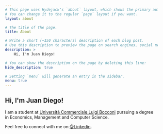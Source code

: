 ```yaml
---
# This page uses Hydejack's `about` layout, which shows the primary author's picture and about text at the top.
# You can change it to the regular `page` layout if you want.
layout: about

# The title of the page.
title: About

# Write a short (~150 characters) description of each blog post.
# Use this description to preview the page on search engines, social media, etc.
description: >
    Hi, I'm Juan Diego!

# You can show the description on the page by deleting this line:
hide_description: true

# Setting `menu` will generate an entry in the sidebar.
menu: true
---
```


## Hi, I'm Juan Diego!

I am a student at [Università Commerciale Luigi Bocconi](http://unibocconi.eu) pursuing a degree in Economics, Management and Computer Science.

Feel free to connect with me on [@Linkedin](https://www.linkedin.com/in/juan-diego-donneys/).
